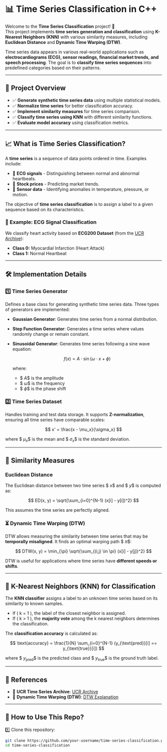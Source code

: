 # 📊 Time Series Classification in C++

Welcome to the **Time Series Classification** project! 🚀  
This project implements **time series generation and classification** using **K-Nearest Neighbors (KNN)** with various similarity measures, including **Euclidean Distance** and **Dynamic Time Warping (DTW)**.  

Time series data appears in various real-world applications such as **electrocardiograms (ECG), sensor readings, financial market trends, and speech processing**. The goal is to **classify time series sequences** into predefined categories based on their patterns.  

---

## 🔬 Project Overview  

- ✅ **Generate synthetic time series data** using multiple statistical models.  
- ✅ **Normalize time series** for better classification accuracy.  
- ✅ **Implement similarity measures** for time series comparison.  
- ✅ **Classify time series using KNN** with different similarity functions.  
- ✅ **Evaluate model accuracy** using classification metrics.  

---

## 📈 What is Time Series Classification?  

A **time series** is a sequence of data points ordered in time. Examples include:  

- 📌 **ECG signals** - Distinguishing between normal and abnormal heartbeats.  
- 📌 **Stock prices** - Predicting market trends.  
- 📌 **Sensor data** - Identifying anomalies in temperature, pressure, or motion.  

The objective of **time series classification** is to assign a label to a given sequence based on its characteristics.  

### 🏥 Example: ECG Signal Classification  
We classify heart activity based on **ECG200 Dataset** (from the [UCR Archive](https://www.cs.ucr.edu/~eamonn/time_series_data_2018/)):  
- **Class 0:** Myocardial Infarction (Heart Attack)  
- **Class 1:** Normal Heartbeat  

---

## 🛠 Implementation Details  

### 1️⃣ Time Series Generator  
Defines a base class for generating synthetic time series data. Three types of generators are implemented:  

- **Gaussian Generator**: Generates time series from a normal distribution.  
- **Step Function Generator**: Generates a time series where values randomly change or remain constant.  
- **Sinusoidal Generator**: Generates time series following a sine wave equation:  

  
  $$f(x) = A \cdot \sin(\omega \cdot x + \phi)$$
  

  where:
  - $$\ A \$$ is the amplitude  
  - $$\ \omega \$$ is the frequency  
  - $$\ \phi \$$ is the phase shift  

### 2️⃣ Time Series Dataset  
Handles training and test data storage. It supports **Z-normalization**, ensuring all time series have comparable scales:  

  $$
  x' = \frac{x - \mu_x}{\sigma_x}
  $$  

  where $$\ \mu_x \$$ is the mean and $$\ \sigma_x \$$ is the standard deviation.  

---

## 📏 Similarity Measures  

### **Euclidean Distance**  
The Euclidean distance between two time series $$\ x \$$ and $$\ y \$$ is computed as:  

  $$
  ED(x, y) = \sqrt{\sum_{i=0}^{N-1} (x[i] - y[i])^2}
  $$  

This assumes the time series are perfectly aligned.  

### ⏳ **Dynamic Time Warping (DTW)**  
DTW allows measuring the similarity between time series that may be **temporally misaligned**. It finds an optimal warping path $$\ \pi \$$:  

  $$
  DTW(x, y) = \min_{\pi} \sqrt{\sum_{(i,j) \in \pi} (x[i] - y[j])^2}
  $$  

DTW is useful for applications where time series have **different speeds or shifts**.  

---

## 🤖 K-Nearest Neighbors (KNN) for Classification  

The **KNN classifier** assigns a label to an unknown time series based on its similarity to known samples.  

- If \( k = 1 \), the label of the closest neighbor is assigned.  
- If \( k > 1 \), the **majority vote** among the k nearest neighbors determines the classification.  

The **classification accuracy** is calculated as:  

  $$
  \text{accuracy} = \frac{1}{N} \sum_{i=0}^{N-1} (y_{\text{pred}}[i] == y_{\text{true}}[i])
  $$  

where $$\ y_{\text{pred}} \$$ is the predicted class and $$\ y_{\text{true}} \$$ is the ground truth label.  

---

## 📜 References  

- 🔗 **UCR Time Series Archive**: [UCR Archive](https://www.cs.ucr.edu/~eamonn/time_series_data_2018/)  
- 🔗 **Dynamic Time Warping (DTW)**: [DTW Explanation](https://en.wikipedia.org/wiki/Dynamic_time_warping)  

---

## 🔗 How to Use This Repo?  

1️⃣ Clone this repository:  
```sh
git clone https://github.com/your-username/time-series-classification.git
cd time-series-classification
